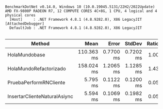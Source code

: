 ```

BenchmarkDotNet v0.14.0, Windows 10 (10.0.19045.5131/22H2/2022Update)
AMD FX-9800P RADEON R7, 12 COMPUTE CORES 4C+8G, 1 CPU, 4 logical and 4 physical cores
  [Host]     : .NET Framework 4.8.1 (4.8.9282.0), X86 LegacyJIT [AttachedDebugger]
  DefaultJob : .NET Framework 4.8.1 (4.8.9282.0), X86 LegacyJIT


```
| Method                       | Mean       | Error     | StdDev    | Ratio |
|----------------------------- |-----------:|----------:|----------:|------:|
| HolaMundobase                | 110.363 ms | 0.7700 ms | 0.7202 ms |  1.00 |
| HolaMundoRefactorizado       | 158.024 ms | 1.2065 ms | 1.1285 ms |  1.43 |
| PruebaPerformRNCliente       |   5.795 ms | 0.1122 ms | 0.1200 ms |  0.05 |
| InsertarClienteNaturalAsiync |   5.594 ms | 0.1069 ms | 0.1982 ms |  0.05 |
